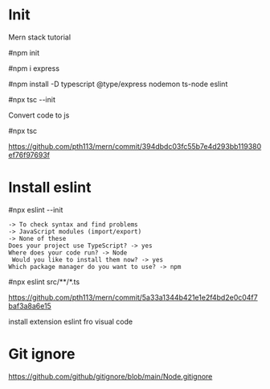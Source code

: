 # Init

Mern stack tutorial

#npm init

#npm i express

#npm install -D typescript @type/express nodemon ts-node eslint

#npx tsc --init

Convert code to js

#npx tsc

https://github.com/pth113/mern/commit/394dbdc03fc55b7e4d293bb119380ef76f97693f

# Install eslint

#npx eslint --init
```
-> To check syntax and find problems
-> JavaScript modules (import/export)
-> None of these
Does your project use TypeScript? -> yes
Where does your code run? -> Node
 Would you like to install them now? -> yes
Which package manager do you want to use? -> npm
```
#npx eslint src/**/*.ts

https://github.com/pth113/mern/commit/5a33a1344b421e1e2f4bd2e0c04f7baf3a8a6e15

install extension eslint fro visual code

# Git ignore
https://github.com/github/gitignore/blob/main/Node.gitignore
